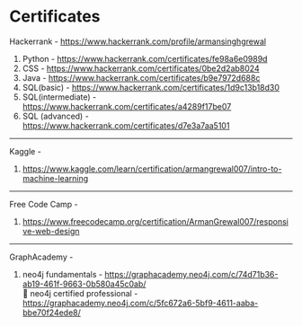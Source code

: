 # Certificates

Hackerrank - https://www.hackerrank.com/profile/armansinghgrewal <br>
1. Python - https://www.hackerrank.com/certificates/fe98a6e0989d <br>
2. CSS - https://www.hackerrank.com/certificates/0be2d2ab8024 <br>
3. Java - https://www.hackerrank.com/certificates/b9e7972d688c <br>
4. SQL(basic) - https://www.hackerrank.com/certificates/1d9c13b18d30 <br>
5. SQL(intermediate) - https://www.hackerrank.com/certificates/a4289f17be07 <br>
6. SQL (advanced) -  https://www.hackerrank.com/certificates/d7e3a7aa5101 <br>


----------------------------------------------------------------------------------------
Kaggle -  <br>
1. https://www.kaggle.com/learn/certification/armangrewal007/intro-to-machine-learning <br>



---------------------------------------------------------------------------------------- 
Free Code Camp -  <br>
1. https://www.freecodecamp.org/certification/ArmanGrewal007/responsive-web-design <br>

-----------------------------------
GraphAcademy - <br>
1. neo4j fundamentals - https://graphacademy.neo4j.com/c/74d71b36-ab19-461f-9663-0b580a45c0ab/ <br>
🙌 neo4j certified professional - https://graphacademy.neo4j.com/c/5fc672a6-5bf9-4611-aaba-bbe70f24ede8/
